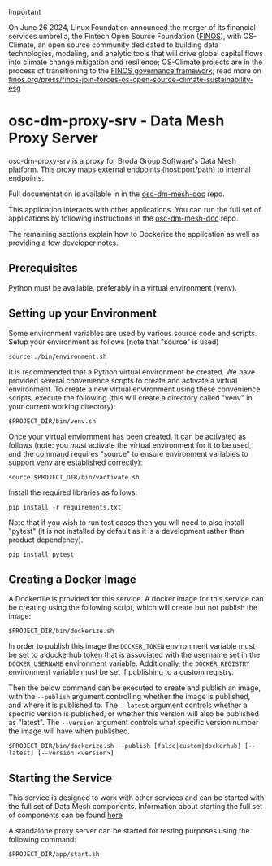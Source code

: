 <!-- markdownlint-disable -->
<!-- prettier-ignore-start -->
> [!IMPORTANT]
> On June 26 2024, Linux Foundation announced the merger of its financial services umbrella, the Fintech Open Source Foundation ([FINOS](https://finos.org)), with OS-Climate, an open source community dedicated to building data technologies, modeling, and analytic tools that will drive global capital flows into climate change mitigation and resilience; OS-Climate projects are in the process of transitioning to the [FINOS governance framework](https://community.finos.org/docs/governance); read more on [finos.org/press/finos-join-forces-os-open-source-climate-sustainability-esg](https://finos.org/press/finos-join-forces-os-open-source-climate-sustainability-esg)
<!-- prettier-ignore-end -->
<!-- markdownlint-enable -->

# osc-dm-proxy-srv - Data Mesh Proxy Server

osc-dm-proxy-srv is a proxy for Broda Group Software's
Data Mesh platform. This proxy maps external endpoints (host:port/path)
to internal endpoints.

Full documentation is available in in the
[osc-dm-mesh-doc](https://github.com/brodagroupsoftware/osc-dm-mesh-doc)
repo.

This application interacts with other applications. You can run
the full set of applications by following instructions in the
[osc-dm-mesh-doc](https://github.com/brodagroupsoftware/osc-dm-mesh-doc)
repo.

The remaining sections explain how to Dockerize the application
as well as providing a few developer notes.

## Prerequisites

Python must be available, preferably in a virtual environment (venv).

## Setting up your Environment

Some environment variables are used by various source code and scripts.
Setup your environment as follows (note that "source" is used)
~~~~
source ./bin/environment.sh
~~~~

It is recommended that a Python virtual environment be created.
We have provided several convenience scripts to create and activate
a virtual environment. To create a new virtual environment using
these convenience scripts, execute the following (this will
create a directory called "venv" in your current working directory):
~~~~
$PROJECT_DIR/bin/venv.sh
~~~~

Once your virtual enviornment has been created, it can be activated
as follows (note: you *must* activate the virtual environment
for it to be used, and the command requires "source" to ensure
environment variables to support venv are established correctly):
~~~~
source $PROJECT_DIR/bin/vactivate.sh
~~~~

Install the required libraries as follows:
~~~~
pip install -r requirements.txt
~~~~

Note that if you wish to run test cases then you will need
to also install "pytest" (it is not installed by default as
it is a development rather than product dependency).
~~~~
pip install pytest
~~~~

## Creating a Docker Image


A Dockerfile is provided for this service. A docker image for this service can be
creating using the following script, which will create but not publish the image:

```
$PROJECT_DIR/bin/dockerize.sh
```

In order to publish this image the `DOCKER_TOKEN` environment variable
must be set to a dockerhub token that is associated with the username set in the
`DOCKER_USERNAME` environment variable. Additionally, the
`DOCKER_REGISTRY` environment variable must be set if publishing
to a custom registry. 

Then the below command can be executed to create and publish an image,
with the `--publish` argument controlling whether the image is published,
and where it is published to. The `--latest` argument controls whether a
specific version is published, or whether this version will also be published
as "latest". The `--version` argument controls what specific version number
the image will have when published.

```console
$PROJECT_DIR/bin/dockerize.sh --publish [false|custom|dockerhub] [--latest] [--version <version>]
```

## Starting the Service

This service is designed to work with other services and
can be started with the full set of Data Mesh components.
Information about starting the full set of components
can be found [here](https://github.com/brodagroupsoftware/osc-dm-mesh-srv)

A standalone proxy server can be started for testing purposes
using the following command:
~~~~
$PROJECT_DIR/app/start.sh
~~~~